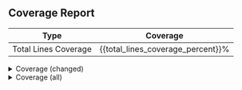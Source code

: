 ## Coverage Report

| Type                 | Coverage                          |
|----------------------|-----------------------------------|
| Total Lines Coverage | {{total_lines_coverage_percent}}% |

<details>
<summary>Coverage (changed)</summary>
{{changed_files_coverage_table}}
</details>
<details>
<summary>Coverage (all)</summary>
{{files_coverage_table}}
</details>
